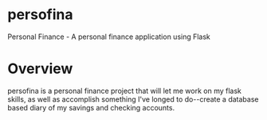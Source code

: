 # persofina
Personal Finance - A personal finance application using Flask

# Overview
persofina is a personal finance project that will let me work on my flask skills, as well as accomplish something I've longed to do--create a database based diary of my savings and checking accounts.

